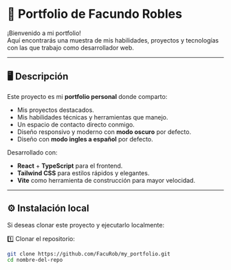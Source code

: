 # 🚀 Portfolio de Facundo Robles

¡Bienvenido a mi portfolio!  
Aquí encontrarás una muestra de mis habilidades, proyectos y tecnologías con las que trabajo como desarrollador web.

---

## 🖥️ Descripción

Este proyecto es mi **portfolio personal** donde comparto:

- Mis proyectos destacados.
- Mis habilidades técnicas y herramientas que manejo.
- Un espacio de contacto directo conmigo.
- Diseño responsivo y moderno con **modo oscuro** por defecto.
- Diseño con **modo ingles a español** por defecto.

Desarrollado con:

- **React** + **TypeScript** para el frontend.
- **Tailwind CSS** para estilos rápidos y elegantes.
- **Vite** como herramienta de construcción para mayor velocidad.

---

## ⚙️ Instalación local

Si deseas clonar este proyecto y ejecutarlo localmente:

1️⃣ Clonar el repositorio:

```bash
git clone https://github.com/FacuRob/my_portfolio.git
cd nombre-del-repo
